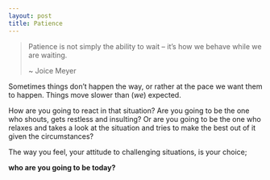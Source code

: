 ```yaml
---
layout: post
title: Patience
---
```


> Patience is not simply the ability to wait – it’s how we behave while we are waiting.
> 
> \~ Joice Meyer

Sometimes things don’t happen the way, or rather at the pace we want them to happen. Things move slower than (_we_) expected.

How are you going to react in that situation? Are you going to be the one who shouts, gets restless and insulting? Or are you going to be the one who relaxes and takes a look at the situation and tries to make the best out of it given the circumstances?

The way you feel, your attitude to challenging situations, is your choice; 

**who are you going to be today?**


